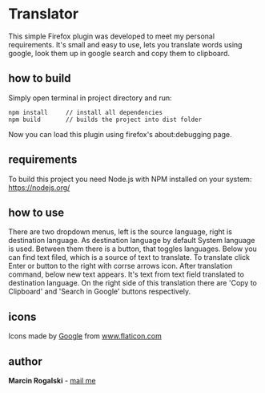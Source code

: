 # Translator
This simple Firefox plugin was developed to meet my personal requirements. It's small and easy to use, lets you translate words using google, look them up in google search and copy them to clipboard.

## how to build
Simply open terminal in project directory and run:
```
npm install     // install all dependencies
npm build       // builds the project into dist folder
```

Now you can load this plugin using firefox's about:debugging page.

## requirements
To build this project you need Node.js with NPM installed on your system: https://nodejs.org/

## how to use
There are two dropdown menus, left is the source language, right is destination language. As destination language by default System language is used.
Between them there is a button, that toggles languages.
Below you can find text filed, which is a source of text to translate. To translate click Enter or button to the right with corrse arrows icon.
After translation command, below new text appears. It's text from text field translated to destination language.
On the right side of this translation there are 'Copy to Clipboard' and 'Search in Google' buttons respectively.

## icons
Icons made by <a href="https://www.flaticon.com/authors/google" title="Google">Google</a> from <a href="https://www.flaticon.com/" title="Flaticon">www.flaticon.com</a>

## author
**Marcin Rogalski** - [ mail me ]( mailto:marcinrogalski@interia.eu )